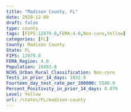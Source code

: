 ```yaml
---
title: "Madison County, FL"
date: 2020-12-09
draft: false
type: county
tags: [FIPS:12079.0,FEMA:4.0,Non-core,Yellow]
categories: [FL]
County: Madison County
State: FL
FIPS: 12079.0
FEMA_Region: 4.0
Population: 18493.0
NCHS_Urban_Rural_Classification: Non-core
Tests_in_prior_14_days: 1032.0
Fourteen_day_test_rate_per_100000: 5580.0
Percent_Positivity_in_prior_14_days: 0.079
Level: Yellow
url: /states/FL/madison-county
---
```



